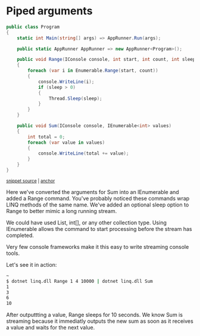 # Piped arguments

<!-- snippet: getting-started-700-pipes -->
<a id='snippet-getting-started-700-pipes'></a>
```c#
public class Program
{
    static int Main(string[] args) => AppRunner.Run(args);

    public static AppRunner AppRunner => new AppRunner<Program>();

    public void Range(IConsole console, int start, int count, int sleep = 0)
    {
        foreach (var i in Enumerable.Range(start, count))
        {
            console.WriteLine(i);
            if (sleep > 0)
            {
                Thread.Sleep(sleep);
            }
        }
    }

    public void Sum(IConsole console, IEnumerable<int> values)
    {
        int total = 0;
        foreach (var value in values)
        {
            console.WriteLine(total += value);
        }
    }
}
```
<sup><a href='https://github.com/bilal-fazlani/commanddotnet/blob/master/CommandDotNet.DocExamples/GettingStarted/Getting_Started_700_Pipes.cs#L11-L39' title='Snippet source file'>snippet source</a> | <a href='#snippet-getting-started-700-pipes' title='Start of snippet'>anchor</a></sup>
<!-- endSnippet -->

Here we've converted the arguments for Sum into an IEnumerable<int> and added a Range command.
You've probably noticed these commands wrap LINQ methods of the same name. 
We've added an optional sleep option to Range to better mimic a long running stream. 

We could have used List<int>, int[], or any other collection type. 
Using IEnumerable<T> allows the command to start processing before the stream has completed.

Very few console frameworks make it this easy to write streaming console tools.

Let's see it in action:

```bash
~
$ dotnet linq.dll Range 1 4 10000 | dotnet linq.dll Sum
1
3
6
10
```

After outputtting a value, Range sleeps for 10 seconds.  We know Sum is streaming because it immediatly outputs the new sum as soon as it receives a value and waits for the next value.
